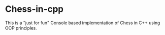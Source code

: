 # Chess-in-cpp
This is a "just for fun" Console based implementation of Chess in C++ using OOP principles.
